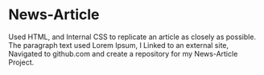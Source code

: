 # News-Article
Used HTML, and Internal CSS to replicate an article as closely as possible. The paragraph text used Lorem Ipsum, I Linked to an external site, Navigated to github.com and create a repository for my News-Article Project.
